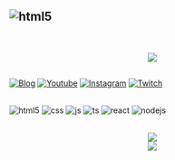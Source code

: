 ## <img align="center" alt="html5" src="https://img.shields.io/badge/VIRGULAPK-000000?style=for-the-badge&logo=counter-strike&logoColor=white" /> 
<p align="center">

  <br>
  <br>
  <img src="https://lanyard.cnrad.dev/api/421033851851112476">
  
  ##
  
[![Blog](https://img.shields.io/website?label=virgulapk.com&style=for-the-badge&url=https://virgulapk.com/)](https://virgulapk.com)
[![Youtube](https://img.shields.io/badge/YouTube-FF0000?style=for-the-badge&logo=youtube&logoColor=white)](https://youtube.com//)
[![Instagram](https://img.shields.io/badge/Instagram-E4405F?style=for-the-badge&logo=instagram&logoColor=white)](https://instagram.com/)
[![Twitch](https://img.shields.io/badge/Twitch-9146FF?style=for-the-badge&logo=twitch&logoColor=white)](https://twitch.tv/)
##
<div style="display: inline_block">
  <img align="center" alt="html5" src="https://img.shields.io/badge/HTML5-E34F26?style=for-the-badge&logo=html5&logoColor=white" />
  <img align="center" alt="css" src="https://img.shields.io/badge/CSS3-1572B6?style=for-the-badge&logo=css3&logoColor=white" />
  <img align="center" alt="js" src="https://img.shields.io/badge/JavaScript-F7DF1E?style=for-the-badge&logo=javascript&logoColor=black" />
  <img align="center" alt="ts" src="https://img.shields.io/badge/TypeScript-007ACC?style=for-the-badge&logo=typescript&logoColor=white" />
  <img align="center" alt="react" src="https://img.shields.io/badge/React-20232A?style=for-the-badge&logo=react&logoColor=61DAFB" />
  <img align="center" alt="nodejs" src="https://img.shields.io/badge/Node.js-43853D?style=for-the-badge&logo=node.js&logoColor=white" />
</div><br/>



<p align="center">
   <img src="https://github-readme-stats.vercel.app/api?username=virgulapk&theme=blue-green"><br>
  <img src="https://github-readme-stats.vercel.app/api/top-langs/?username=virgulapk&theme=blue-green">
</p>




